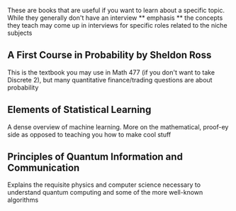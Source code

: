 These are books that are useful if you want to learn about a specific topic. While they generally don't have an interview ** emphasis ** the concepts they teach may come up in interviews for specific roles related to the niche subjects

## A First Course in Probability by Sheldon Ross
This is the textbook you may use in Math 477 (if you don't want to take Discrete 2), but many quantitative finance/trading questions are about probability

## Elements of Statistical Learning
A dense overview of machine learning. More on the mathematical, proof-ey side as opposed to teaching you how to make cool stuff

## Principles of Quantum Information and Communication
Explains the requisite physics and computer science necessary to understand quantum computing and some of the more well-known algorithms